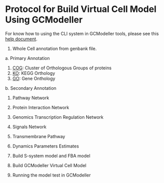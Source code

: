 # Protocol for Build Virtual Cell Model Using GCModeller

For know how to using the CLI system in GCModeller tools, please see this [help document](../../GCModeller/README.md).

1. Whole Cell annotation from genbank file.

 a. Primary Annotation
   1. [COG](./orthology/COG.md): Cluster of Orthologous Groups of proteins
   2. [KO](./orthology/KO.md): KEGG Orthology
   3. [GO](./orthology/GO.md): Gene Onthology

 b. Secondary Annotation
   1. Pathway Network
   2. Protein Interaction Network
   3. Genomics Transcription Regulation Network
   4. Signals Network
   5. Transmembrane Pathway

2. Dynamics Parameters Estimates
3. Build S-system model and FBA model
4. Build GCModeller Virtual Cell Model
5. Running the model test in GCModeller
